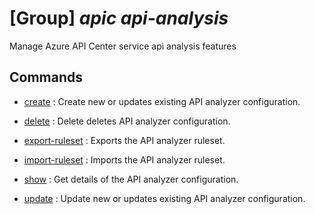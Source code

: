# [Group] _apic api-analysis_

Manage Azure API Center service api analysis features

## Commands

- [create](/Commands/apic/api-analysis/_create.md)
: Create new or updates existing API analyzer configuration.

- [delete](/Commands/apic/api-analysis/_delete.md)
: Delete deletes API analyzer configuration.

- [export-ruleset](/Commands/apic/api-analysis/_export-ruleset.md)
: Exports the API analyzer ruleset.

- [import-ruleset](/Commands/apic/api-analysis/_import-ruleset.md)
: Imports the API analyzer ruleset.

- [show](/Commands/apic/api-analysis/_show.md)
: Get details of the API analyzer configuration.

- [update](/Commands/apic/api-analysis/_update.md)
: Update new or updates existing API analyzer configuration.

